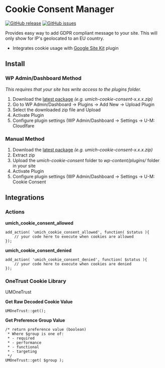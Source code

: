 Cookie Consent Manager
======================
[![GitHub release](https://img.shields.io/github/release/umdigital/umich-cookie-consent.svg)](https://github.com/umdigital/umich-cookie-consent/releases/latest)
[![GitHub issues](https://img.shields.io/github/issues/umdigital/umich-cookie-consent.svg)](https://github.com/umdigital/umich-cookie-consent/issues)

Provides easy way to add GDPR compliant message to your site.  This will only show for IP's geolocated to an EU country.
- Integrates cookie usage with [Google Site Kit](https://wordpress.org/plugins/google-site-kit/) plugin


## Install
### WP Admin/Dashboard Method
*This requires that your site has write access to the plugins folder.*
1. Download the [latest package](https://github.com/umdigital/umich-cookie-consent/releases/latest) *(e.g. umich-cookie-consent-x.x.x.zip)*
2. Go to WP Admin/Dashboard -> Plugins -> Add New -> Upload Plugin
3. Select the downloaded zip file and Upload
4. Activate Plugin
5. Configure plugin settings (WP Admin/Dashboard -> Settings -> U-M: Cloudlfare
### Manual Method
1. Download the [latest package](https://github.com/umdigital/umich-cookie-consent/releases/latest) *(e.g. umich-cookie-consent-x.x.x.zip)*
2. Extract zip
3. Upload the *umich-cookie-consent* folder to *wp-content/plugins/* folder in your site
4. Activate Plugin
5. Configure plugin settings (WP Admin/Dashboard -> Settings -> U-M: Cookie Consent 


## Integrations
### Actions
**umich_cookie_consent_allowed**
```
add_action( 'umich_cookie_consent_allowed', function( $status ){
    // your code here to execute when cookies are allowed
});
```


**umich_cookie_consent_denied**
```
add_action( 'umich_cookie_consent_denied', function( $status ){
    // your code here to execute when cookies are denied
});
```

### OneTrust Cookie Library
UMOneTrust

**Get Raw Decoded Cookie Value**
```
UMOneTrust::get();
```

**Get Preference Group Value**
```
/* return preference value (boolean)
 * Where $group is one of:
 * - required
 * - performance
 * - functional
 * - targeting
 */
UMOneTrust::get( $group );
```
